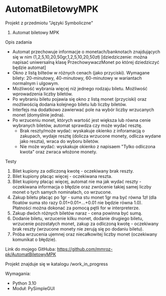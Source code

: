 # AutomatBiletowyMPK
Projekt z przedmiotu "Języki Symboliczne"

1. Automat biletowy MPK

Opis zadania

- Automat przechowuje informacje o monetach/banknotach znajdujących się w nim (1,2,5,10,20,50gr,1,2,5,10,20,50zł) [dziedziczenie: można napisać uniwersalną klasę PrzechowywaczMonet po której dziedziczyć będzie automat]
- Okno z listą bilteów w różnych cenach (jako przyciski). Wymagane bilety: 20-minutowy, 40-minutowy, 60-minutowy w wariantach normalnym i ulgowym.
- Możliwość wybrania więcej niż jednego rodzaju biletu. Możliwość wprowadzenia liczby biletów.
- Po wybraniu biletu pojawia się okno z listą monet (przyciski) oraz możliwością dodania kolejnego biletu lub liczby biletów.
- Interfejs ma dodatkowo zawierwać pole na wybór liczby wrzucanych monet (domyślnie jedna).
- Po wrzuceniu monet, których wartość jest większa lub równa cenie wybranych biletów, automat sprawdza czy może wydać resztę.
    * Brak reszty/może wydać: wyskakuje okienko z inforamacją o zakupach, wydaje resztę (dolicza wrzucone monety, odlicza wydane jako reszta), wraca do wyboru biletów.
    * Nie może wydać: wyskakuje okienko z napisaem "Tylko odliczona kwota" oraz zwraca włożone monety.

Testy

1. Bilet kupiony za odliczoną kwotę - oczekiwany brak reszty.
2. Bilet kupiony płacąc więcej - oczekiwana reszta.
3. Bilet kupiony płacąc więcej, automat nie ma jak wydać reszty - oczekiwana informacja o błędzie oraz zwrócenie takiej samej liczby monet o tych samych nominałach, co wrzucone.
4. Zakup biletu płacąc po 1gr - suma stu monet 1gr ma być równa 1zł (dla floatów suma sto razy 0.01+0.01+...+0.01 nie będzie równa 1.0). Płatności można dokonać za pomocą pętli for w interpreterze.
5. Zakup dwóch różnych biletów naraz - cena powinna być sumą.
6. Dodanie biletu, wrzucenie kilku monet, dodanie drugiego biletu, wrzucenie pozostałych monet, zakup za odliczoną kwotę - oczekiwany brak reszty (wrzucone monety nie zerują się po dodaniu biletu).
7. Próba wrzucenia ujemnej oraz niecałkowitej liczby monet (oczekiwany komunikat o błędzie).


Link do mojego GitHuba: https://github.com/mmroz-pk/AutomatBiletowyMPK

Projekt znajduje się w katalogu /work_in_progress

Wymagania:
- Python 3.10
- Moduł: PySimpleGUI
